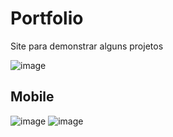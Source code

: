 # Portfolio
 Site para demonstrar alguns projetos 

![image](https://user-images.githubusercontent.com/110541376/212336443-029faff5-b7ef-48f2-8ffa-79ce8f17ec6d.png)

## Mobile
![image](https://user-images.githubusercontent.com/110541376/212336941-345ec915-918e-4d71-8ff1-784c16cb2fa3.png) ![image](https://user-images.githubusercontent.com/110541376/212337154-c7cfaa8f-8aef-4694-b4ad-866569906686.png)
